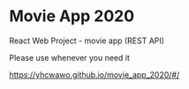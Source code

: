 # Movie App 2020

React Web Project - movie app (REST API) 

Please use whenever you need it

https://yhcwawo.github.io/movie_app_2020/#/

